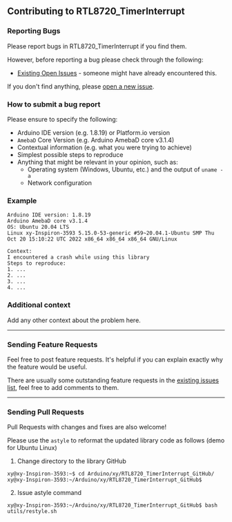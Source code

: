 ## Contributing to RTL8720_TimerInterrupt

### Reporting Bugs

Please report bugs in RTL8720_TimerInterrupt if you find them.

However, before reporting a bug please check through the following:

* [Existing Open Issues](https://github.com/khoih-prog/RTL8720_TimerInterrupt/issues) - someone might have already encountered this.

If you don't find anything, please [open a new issue](https://github.com/khoih-prog/RTL8720_TimerInterrupt/issues/new).

### How to submit a bug report

Please ensure to specify the following:

* Arduino IDE version (e.g. 1.8.19) or Platform.io version
* `AmebaD` Core Version (e.g. Arduino AmebaD core v3.1.4)
* Contextual information (e.g. what you were trying to achieve)
* Simplest possible steps to reproduce
* Anything that might be relevant in your opinion, such as:
  * Operating system (Windows, Ubuntu, etc.) and the output of `uname -a`
  * Network configuration


### Example

```
Arduino IDE version: 1.8.19
Arduino AmebaD core v3.1.4
OS: Ubuntu 20.04 LTS
Linux xy-Inspiron-3593 5.15.0-53-generic #59~20.04.1-Ubuntu SMP Thu Oct 20 15:10:22 UTC 2022 x86_64 x86_64 x86_64 GNU/Linux

Context:
I encountered a crash while using this library
Steps to reproduce:
1. ...
2. ...
3. ...
4. ...
```

### Additional context

Add any other context about the problem here.

---

### Sending Feature Requests

Feel free to post feature requests. It's helpful if you can explain exactly why the feature would be useful.

There are usually some outstanding feature requests in the [existing issues list](https://github.com/khoih-prog/RTL8720_TimerInterrupt/issues?q=is%3Aopen+is%3Aissue+label%3Aenhancement), feel free to add comments to them.

---

### Sending Pull Requests

Pull Requests with changes and fixes are also welcome!

Please use the `astyle` to reformat the updated library code as follows (demo for Ubuntu Linux)

1. Change directory to the library GitHub

```
xy@xy-Inspiron-3593:~$ cd Arduino/xy/RTL8720_TimerInterrupt_GitHub/
xy@xy-Inspiron-3593:~/Arduino/xy/RTL8720_TimerInterrupt_GitHub$
```

2. Issue astyle command

```
xy@xy-Inspiron-3593:~/Arduino/xy/RTL8720_TimerInterrupt_GitHub$ bash utils/restyle.sh
```


